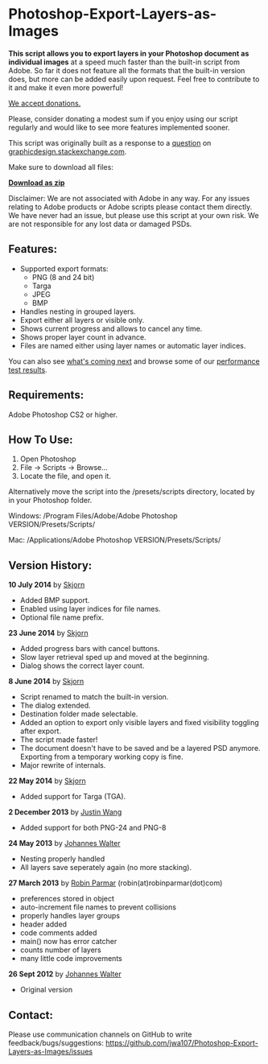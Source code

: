 Photoshop-Export-Layers-as-Images
=================================

<b>This script allows you to export layers in your Photoshop document as individual images</b> at a speed much faster than the built-in script from Adobe. So far it does not feature all the formats that the built-in version does, but more can be added easily upon request. Feel free to contribute to it and make it even more powerful!

[We accept donations.](https://github.com/jwa107/Photoshop-Export-Layers-as-Images/wiki)

Please, consider donating a modest sum if you enjoy using our script regularly and would like to see more features implemented sooner.

This script was originally built as a response to a [question](http://graphicdesign.stackexchange.com/questions/1961/export-photoshop-layers-to-individual-png-files-batch-process) on [graphicdesign.stackexchange.com](http://graphicdesign.stackexchange.com/).

Make sure to download all files:

<b>[Download as zip](https://github.com/jwa107/Photoshop-Export-Layers-as-Images/archive/master.zip)</b>

Disclaimer: We are not associated with Adobe in any way. For any issues relating to Adobe products or Adobe scripts please contact them directly. We have never had an issue, but please use this script at your own risk. We are not responsible for any lost data or damaged PSDs.

Features:
-------------------------------
* Supported export formats:
  * PNG (8 and 24 bit)
  * Targa 
  * JPEG
  * BMP
* Handles nesting in grouped layers.
* Export either all layers or visible only.
* Shows current progress and allows to cancel any time.
* Shows proper layer count in advance.
* Files are named either using layer names or automatic layer indices.

You can also see [what's coming next](https://github.com/jwa107/Photoshop-Export-Layers-as-Images/wiki/Feature-Roadmap) and browse some of our [performance test results](https://github.com/jwa107/Photoshop-Export-Layers-as-Images/wiki/Performance-Test-Results).

Requirements: 
-------------------------------
Adobe Photoshop CS2 or higher.

How To Use: 
-------------------------------
1. Open Photoshop
2. File -> Scripts -> Browse...
3. Locate the file, and open it.

Alternatively move the script into the /presets/scripts directory, located by in your Photoshop folder.

Windows: /Program Files/Adobe/Adobe Photoshop VERSION/Presets/Scripts/

Mac: /Applications/Adobe Photoshop VERSION/Presets/Scripts/


Version History:
-------------------------------

<b>10 July 2014</b> by [Skjorn](https://github.com/skjorn)

* Added BMP support.
* Enabled using layer indices for file names.
* Optional file name prefix.

<b>23 June 2014</b> by [Skjorn](https://github.com/skjorn)

* Added progress bars with cancel buttons.
* Slow layer retrieval sped up and moved at the beginning.
* Dialog shows the correct layer count.

<b>8 June 2014</b> by [Skjorn](https://github.com/skjorn)

* Script renamed to match the built-in version.
* The dialog extended.
* Destination folder made selectable.
* Added an option to export only visible layers and fixed visibility toggling after export.
* The script made faster!
* The document doesn't have to be saved and be a layered PSD anymore. Exporting from a temporary working copy is fine.
* Major rewrite of internals.

<b>22 May 2014</b> by [Skjorn](https://github.com/skjorn)

* Added support for Targa (TGA).

<b>2 December 2013</b> by [Justin Wang](http://www.github.com/Tangleworm)

* Added support for both PNG-24 and PNG-8

<b>24 May 2013</b> by [Johannes Walter](https://github.com/jwa107)

* Nesting properly handled
*  All layers save seperately again (no more stacking).

<b>27 March 2013</b> by [Robin Parmar](http://robinparmar.com/) (robin(at)robinparmar(dot)com)

* preferences stored in object
* auto-increment file names to prevent collisions
* properly handles layer groups
* header added
* code comments added
* main() now has error catcher
* counts number of layers
* many little code improvements

<b>26 Sept 2012</b> by [Johannes Walter](https://github.com/jwa107)

* Original version


Contact:
-------------------------------
Please use communication channels on GitHub to write feedback/bugs/suggestions: https://github.com/jwa107/Photoshop-Export-Layers-as-Images/issues
